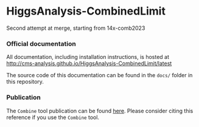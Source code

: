 HiggsAnalysis-CombinedLimit
===========================

Second attempt at merge, starting from 14x-comb2023

### Official documentation

All documentation, including installation instructions, is hosted at
http://cms-analysis.github.io/HiggsAnalysis-CombinedLimit/latest

The source code of this documentation can be found in the `docs/` folder in this repository.

### Publication 

The `Combine` tool publication can be found [here](https://arxiv.org/abs/2404.06614). Please consider citing this reference if you use the `Combine` tool. 
